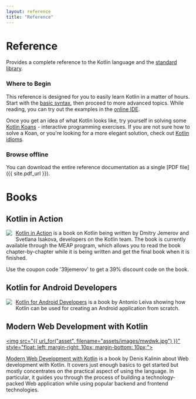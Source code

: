 ```yaml
---
layout: reference
title: "Reference"
---
```


# Reference

Provides a complete reference to the Kotlin language and the [standard library](/api/latest/jvm/stdlib/index.html).

### Where to Begin

This reference is designed for you to easily learn Kotlin in a matter of hours.
Start with the [basic syntax](basic-syntax.html), then proceed to more advanced topics.
While reading, you can try out the examples in the [online IDE](http://try.kotlinlang.org/).

Once you get an idea of what Kotlin looks like, try yourself in solving some [Kotlin Koans](/docs/tutorials/koans.html) - interactive programming exercises.
If you are not sure how to solve a Koan, or you're looking for a more elegant solution, check out [Kotlin idioms](idioms.html).


### Browse offline
You can download the entire reference documentation as a single [PDF file]({{ site.pdf_url }}).

# Books

## Kotlin in Action

   <a href="https://manning.com/books/kotlin-in-action"><img src="{{ url_for('asset', path='images/Jemerov-Kotlin-MEAP-HI.png')}}" style="float: left; margin-right: 10px; margin-bottom: 10px;"></a>

[Kotlin in Action](https://manning.com/books/kotlin-in-action) is a book on Kotlin being written by Dmitry Jemerov and Svetlana Isakova,
developers on the Kotlin team. The book is currently available through the MEAP program, which allows you to read the book
chapter-by-chapter while it is being written and get the final book when it is finished.

Use the coupon code '39jemerov' to get a 39% discount code on the book.

<h2 style="clear: left">Kotlin for Android Developers</h2>

  <a href="https://leanpub.com/kotlin-for-android-developers"><img src="{{url_for('asset', path='images/kotlin-for-android-developers.png')}}" style="float: left; margin-right: 10px; margin-bottom: 10px;"></a>

[Kotlin for Android Developers](https://leanpub.com/kotlin-for-android-developers) is a book by Antonio Leiva showing
how Kotlin can be used for creating an Android application from scratch.

<h2 style="clear: left">Modern Web Development with Kotlin</h2>

  <a href="https://leanpub.com/modern-web-development-with-kotlin"><img src="{{ url_for("asset", filename="assets/images/mwdwk.jpg") }}" style="float: left; margin-right: 10px; margin-bottom: 10px;"></a>

[Modern Web Development with Kotlin](https://leanpub.com/modern-web-development-with-kotlin) is a book by Denis Kalinin about Web development with Kotlin. It covers just enough basics to get started but mostly concentrates on the practical aspect of using the language. In particular, it guides you through the process of building a technology-packed Web application while using popular backend and frontend technologies.
